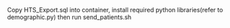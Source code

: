 Copy HTS_Export.sql into container, install required python libraries(refer to demographic.py) then run send_patients.sh
